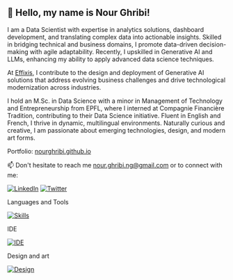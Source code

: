 ## 👋 Hello, my name is Nour Ghribi!


I am a Data Scientist with expertise in analytics solutions, dashboard development, and translating complex data into actionable insights. Skilled in bridging technical and business domains, I promote data-driven decision-making with agile adaptability. Recently, I upskilled in Generative AI and LLMs, enhancing my ability to apply advanced data science techniques.

At [Effixis](https://effixis.ch/), I contribute to the design and deployment of Generative AI solutions that address evolving business challenges and drive technological modernization across industries.

I hold an M.Sc. in Data Science with a minor in Management of Technology and Entrepreneurship from EPFL, where I interned at Compagnie Financière Tradition, contributing to their Data Science initiative. Fluent in English and French, I thrive in dynamic, multilingual environments. Naturally curious and creative, I am passionate about emerging technologies, design, and modern art forms.

Portfolio: [nourghribi.github.io](https://nourghribi.github.io/)

📫 Don't hesitate to reach me [nour.ghribi.ng@gmail.com](mailto:nour.ghribi.ng@gmail.com) or to connect with me:

[![LinkedIn](https://skillicons.dev/icons?i=linkedin)](https://www.linkedin.com/in/nour-ghribi/)
[![Twitter](https://skillicons.dev/icons?i=twitter)]([https://www.linkedin.com/in/nour-ghribi/](https://twitter.com/ghribi_nour_))


Languages and Tools

[![Skills](https://skillicons.dev/icons?i=python,scala,java,mysql,docker,pytorch,tensorflow,html,github,gitlab,regex,linux,gcp,aws,bash,latex&perline=8)](#)

IDE

[![IDE](https://skillicons.dev/icons?i=eclipse,idea,vscode,vim&perline=6)](#)

Design and art

[![Design](https://skillicons.dev/icons?i=ai,ps,blender&perline=6)](#)

<!---
nourGhribi/nourGhribi is a ✨ special ✨ repository because its `README.md` (this file) appears on your GitHub profile.
You can click the Preview link to take a look at your changes.
--->
